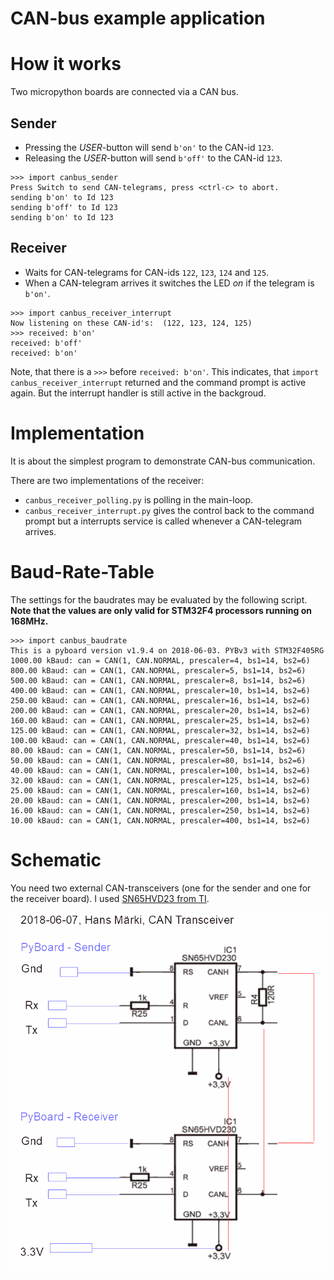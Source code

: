 # CAN-bus example application

# How it works
Two micropython boards are connected via a CAN bus.

## Sender
- Pressing the *USER*-button will send `b'on'` to the CAN-id `123`.
- Releasing the *USER*-button will send `b'off'` to the CAN-id `123`.

```
>>> import canbus_sender
Press Switch to send CAN-telegrams, press <ctrl-c> to abort.
sending b'on' to Id 123
sending b'off' to Id 123
sending b'on' to Id 123
```

## Receiver
- Waits for CAN-telegrams for CAN-ids `122`, `123`, `124` and `125`.
- When a CAN-telegram arrives it switches the LED *on* if the telegram is `b'on'`.

```
>>> import canbus_receiver_interrupt
Now listening on these CAN-id's:  (122, 123, 124, 125)
>>> received: b'on'
received: b'off'
received: b'on'
```
Note, that there is a `>>>` before `received: b'on'`. This indicates, that `import canbus_receiver_interrupt` returned and the command prompt is active again. But the interrupt handler is still active in the backgroud.

# Implementation
It is about the simplest program to demonstrate CAN-bus communication.

There are two implementations of the receiver:
 - `canbus_receiver_polling.py` is polling in the main-loop.
 - `canbus_receiver_interrupt.py` gives the control back to the command prompt but a interrupts service is called whenever a CAN-telegram arrives.

# Baud-Rate-Table
The settings for the baudrates may be evaluated by the following script.
**Note that the values are only valid for STM32F4 processors running on 168MHz.**
```
>>> import canbus_baudrate
This is a pyboard version v1.9.4 on 2018-06-03. PYBv3 with STM32F405RG
1000.00 kBaud: can = CAN(1, CAN.NORMAL, prescaler=4, bs1=14, bs2=6)
800.00 kBaud: can = CAN(1, CAN.NORMAL, prescaler=5, bs1=14, bs2=6)
500.00 kBaud: can = CAN(1, CAN.NORMAL, prescaler=8, bs1=14, bs2=6)
400.00 kBaud: can = CAN(1, CAN.NORMAL, prescaler=10, bs1=14, bs2=6)
250.00 kBaud: can = CAN(1, CAN.NORMAL, prescaler=16, bs1=14, bs2=6)
200.00 kBaud: can = CAN(1, CAN.NORMAL, prescaler=20, bs1=14, bs2=6)
160.00 kBaud: can = CAN(1, CAN.NORMAL, prescaler=25, bs1=14, bs2=6)
125.00 kBaud: can = CAN(1, CAN.NORMAL, prescaler=32, bs1=14, bs2=6)
100.00 kBaud: can = CAN(1, CAN.NORMAL, prescaler=40, bs1=14, bs2=6)
80.00 kBaud: can = CAN(1, CAN.NORMAL, prescaler=50, bs1=14, bs2=6)
50.00 kBaud: can = CAN(1, CAN.NORMAL, prescaler=80, bs1=14, bs2=6)
40.00 kBaud: can = CAN(1, CAN.NORMAL, prescaler=100, bs1=14, bs2=6)
32.00 kBaud: can = CAN(1, CAN.NORMAL, prescaler=125, bs1=14, bs2=6)
25.00 kBaud: can = CAN(1, CAN.NORMAL, prescaler=160, bs1=14, bs2=6)
20.00 kBaud: can = CAN(1, CAN.NORMAL, prescaler=200, bs1=14, bs2=6)
16.00 kBaud: can = CAN(1, CAN.NORMAL, prescaler=250, bs1=14, bs2=6)
10.00 kBaud: can = CAN(1, CAN.NORMAL, prescaler=400, bs1=14, bs2=6)
```


# Schematic
You need two external CAN-transceivers (one for the sender and one for the receiver board). I used [SN65HVD23 from TI](http://www.ti.com/lit/ds/symlink/sn65hvd230.pdf).

![CAN tranceiver](schematic/CAN_transceiver_schematic.png)

